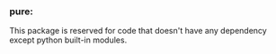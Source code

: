 ### pure:

This package is reserved for code that doesn't have any dependency except python built-in modules.
